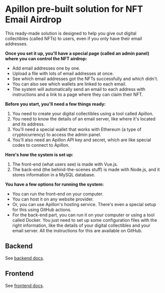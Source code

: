 # Apillon pre-built solution for NFT Email Airdrop

This ready-made solution is designed to help you give out digital collectibles (called NFTs) to users, even if you only have their email addresses.

**Once you set it up, you'll have a special page (called an admin panel) where you can control the NFT airdrop:**
-   Add email addresses one by one.
-   Upload a file with lots of email addresses at once.
-   See which email addresses got the NFTs successfully and which didn't.
-   You can also see which wallets are linked to each email.
-   The system will automatically send an email to each address with instructions and a link to a page where they can claim their NFT.
    
**Before you start, you'll need a few things ready:**
1.  You need to create your digital collectibles using a tool called Apillon.
2.  You need to know the details of an email server, like where it's located and its address.
3.  You'll need a special wallet that works with Ethereum (a type of cryptocurrency) to access the admin panel.
4.  You'll also need an Apillon API key and secret, which are like special codes to connect to Apillon.
    
**Here's how the system is set up:**
1.  The front-end (what users see) is made with Vue.js.
2.  The back-end (the behind-the-scenes stuff) is made with Node.js, and it stores information in a MySQL database.
    
**You have a few options for running the system:**
-   You can run the front-end on your computer.
-   You can host it on any website provider.
-   Or, you can use Apillon's hosting service. There's even a special setup for this using GitHub actions.
-   For the back-end part, you can run it on your computer or using a tool called Docker. You just need to set up some configuration files with the right information, like the details of your digital collectibles and your email server. All the instructions for this are available on GitHub.

## Backend

See [backend docs](/backend/README.md).

## Frontend

See [frontend docs](/frontend/README.md).
